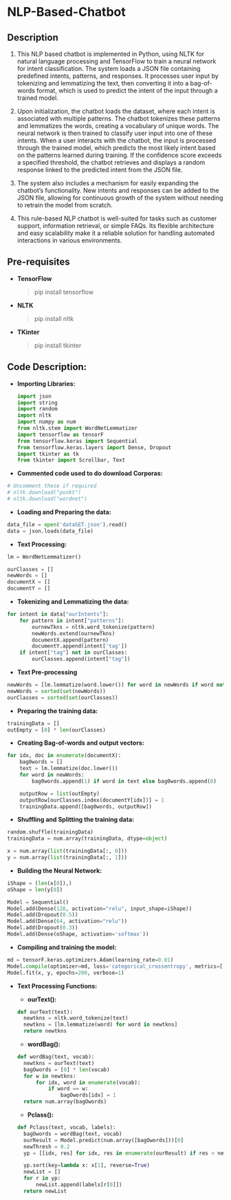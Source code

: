 # NLP-Based-Chatbot

## Description

1. This NLP based chatbot is implemented in Python, using NLTK for natural language processing and TensorFlow to train a neural network for intent classification. The system loads a JSON file containing predefined intents, patterns, and responses. It processes user input by tokenizing and lemmatizing the text, then converting it into a bag-of-words format, which is used to predict the intent of the input through a trained model.

2. Upon initialization, the chatbot loads the dataset, where each intent is associated with multiple patterns. The chatbot tokenizes these patterns and lemmatizes the words, creating a vocabulary of unique words. The neural network is then trained to classify user input into one of these intents. 
When a user interacts with the chatbot, the input is processed through the trained model, which predicts the most likely intent based on the patterns learned during training. If the confidence score exceeds a specified threshold, the chatbot retrieves and displays a random response linked to the predicted intent from the JSON file.

3. The system also includes a mechanism for easily expanding the chatbot’s functionality. New intents and responses can be added to the JSON file, allowing for continuous growth of the system without needing to retrain the model from scratch.

4. This rule-based NLP chatbot is well-suited for tasks such as customer support, information retrieval, or simple FAQs. Its flexible architecture and easy scalability make it a reliable solution for handling automated interactions in various environments.


## Pre-requisites

- **TensorFlow**
  > pip install tensorflow

- **NLTK**
  > pip install nltk

- **TKinter**
  > pip install tkinter


## Code Description:

- **Importing Libraries:**

  ```python
  import json
  import string
  import random
  import nltk
  import numpy as num
  from nltk.stem import WordNetLemmatizer
  import tensorflow as tensorF
  from tensorflow.keras import Sequential
  from tensorflow.keras.layers import Dense, Dropout
  import tkinter as tk
  from tkinter import Scrollbar, Text


- **Commented code used to do download Corporas:**

```python
# Uncomment these if required
# nltk.download("punkt")
# nltk.download("wordnet")
```

- **Loading and Preparing the data:**

```python
data_file = open('dataSET.json').read()
data = json.loads(data_file)
```


- **Text Processing:**

```python
lm = WordNetLemmatizer()

ourClasses = []
newWords = []
documentX = []
documentY = []
```

- **Tokenizing and Lemmatizing the data:**

```python
for intent in data["ourIntents"]:
    for pattern in intent["patterns"]:
        ournewTkns = nltk.word_tokenize(pattern)
        newWords.extend(ournewTkns)
        documentX.append(pattern)
        documentY.append(intent['tag'])
    if intent["tag"] not in ourClasses:
        ourClasses.append(intent["tag"])
```


- **Text Pre-processing**

```python
newWords = [lm.lemmatize(word.lower()) for word in newWords if word not in string.punctuation]
newWords = sorted(set(newWords))
ourClasses = sorted(set(ourClasses))
```

- **Preparing the training data:**

```python
trainingData = []
outEmpty = [0] * len(ourClasses)
```

- **Creating Bag-of-words and output vectors:**

```python
for idx, doc in enumerate(documentX):
    bag0words = []
    text = lm.lemmatize(doc.lower())
    for word in newWords:
        bag0words.append(1) if word in text else bag0words.append(0)

    outputRow = list(outEmpty)
    outputRow[ourClasses.index(documentY[idx])] = 1
    trainingData.append([bag0words, outputRow])
```

- **Shuffling and Splitting the training data:**

```python
random.shuffle(trainingData)
trainingData = num.array(trainingData, dtype=object)

x = num.array(list(trainingData[:, 0]))
y = num.array(list(trainingData[:, 1]))
```

- **Building the Neural Network:**

```python
iShape = (len(x[0]),)
oShape = len(y[0])

Model = Sequential()
Model.add(Dense(128, activation="relu", input_shape=iShape))
Model.add(Dropout(0.5))
Model.add(Dense(64, activation="relu"))
Model.add(Dropout(0.3))
Model.add(Dense(oShape, activation='softmax'))
```

- **Compiling and training the model:**

```python
md = tensorF.keras.optimizers.Adam(learning_rate=0.01)
Model.compile(optimizer=md, loss='categorical_crossentropy', metrics=['accuracy'])
Model.fit(x, y, epochs=200, verbose=1)
```

- **Text Processing Functions:**
  
  - **ourText():**

  ```python
  def ourText(text):
    newtkns = nltk.word_tokenize(text)
    newtkns = [lm.lemmatize(word) for word in newtkns]
    return newtkns
  ```

  - **wordBag():**

  ```python
  def wordBag(text, vocab):
    newtkns = ourText(text)
    bagOwords = [0] * len(vocab)
    for w in newtkns:
        for idx, word in enumerate(vocab):
            if word == w:
                bagOwords[idx] = 1
    return num.array(bagOwords)
  ```

  - **Pclass():**

  ```python
  def Pclass(text, vocab, labels):
    bagOwords = wordBag(text, vocab)
    ourResult = Model.predict(num.array([bagOwords]))[0]
    newThresh = 0.2
    yp = [[idx, res] for idx, res in enumerate(ourResult) if res > newThresh]

    yp.sort(key=lambda x: x[1], reverse=True)
    newList = []
    for r in yp:
        newList.append(labels[r[0]])
    return newList
  ```

  
